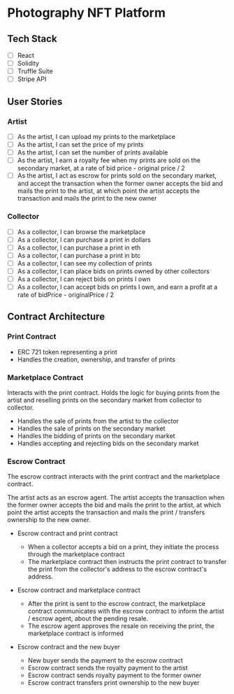 # Photography NFT Platform

## Tech Stack

- [ ] React
- [ ] Solidity
- [ ] Truffle Suite
- [ ] Stripe API

## User Stories

### Artist

- [ ] As the artist, I can upload my prints to the marketplace
- [ ] As the artist, I can set the price of my prints
- [ ] As the artist, I can set the number of prints available
- [ ] As the artist, I earn a royalty fee when my prints are sold on the secondary market, at a rate of bid price - original price / 2
- [ ] As the artist, I act as escrow for prints sold on the secondary market, and accept the transaction when the former owner accepts the bid and mails the print to the artist, at which point the artist accepts the transaction and mails the print to the new owner

### Collector

- [ ] As a collector, I can browse the marketplace
- [ ] As a collector, I can purchase a print in dollars
- [ ] As a collector, I can purchase a print in eth
- [ ] As a collector, I can purchase a print in btc
- [ ] As a collector, I can see my collection of prints
- [ ] As a collector, I can place bids on prints owned by other collectors
- [ ] As a collector, I can reject bids on prints I own
- [ ] As a collector, I can accept bids on prints I own, and earn a profit at a rate of bidPrice - originalPrice / 2

## Contract Architecture

### Print Contract

- ERC 721 token representing a print
- Handles the creation, ownership, and transfer of prints

### Marketplace Contract

Interacts with the print contract. Holds the logic for buying prints from the artist and reselling prints on the secondary market from collector to collector.

- Handles the sale of prints from the artist to the collector
- Handles the sale of prints on the secondary market
- Handles the bidding of prints on the secondary market
- Handles accepting and rejecting bids on the secondary market

### Escrow Contract

The escrow contract interacts with the print contract and the marketplace contract.

The artist acts as an escrow agent. The artist accepts the transaction when the former owner accepts the bid and mails the print to the artist, at which point the artist accepts the transaction and mails the print / transfers ownership to the new owner.

- Escrow contract and print contract

  - When a collector accepts a bid on a print, they initiate the process through the marketplace contract
  - The marketplace contract then instructs the print contract to transfer the print from the collector's address to the escrow contract's address.

- Escrow contract and marketplace contract

  - After the print is sent to the escrow contract, the marketplace contract communicates with the escrow contract to inform the artist / escrow agent, about the pending resale.
  - The escrow agent approves the resale on receiving the print, the marketplace contract is informed

- Escrow contract and the new buyer

  - New buyer sends the payment to the escrow contract
  - Escrow contract sends the royalty payment to the artist
  - Escrow contract sends royalty payment to the former owner
  - Escrow contract transfers print ownership to the new buyer
